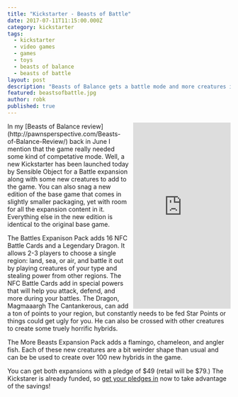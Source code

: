```yaml
---
title: "Kickstarter - Beasts of Battle"
date: 2017-07-11T11:15:00.000Z
category: kickstarter
tags:
  - kickstarter
  - video games
  - games
  - toys
  - beasts of balance
  - beasts of battle
layout: post
description: "Beasts of Balance gets a battle mode and more creatures in a new Kickstarter campaign."
featured: beastsofbattle.jpg
author: robk
published: true
---
```

<iframe style="float:right;margin-left:10px;" src="https://www.kickstarter.com/projects/sensibleobject/beasts-of-balance-new-edition-and-battles-expansio/widget/card.html?v=2" width="220" height="420" frameborder="0" scrolling="no"></iframe>
In my [Beasts of Balance review](http://pawnsperspective.com/Beasts-of-Balance-Review/) back in June I mention that the game really needed some kind of competative mode. Well, a new Kickstarter has been launched today by Sensible Object for a Battle expansion along with some new creatures to add to the game. You can also snag a new edition of the base game that comes in slightly smaller packaging, yet with room for all the expansion content in it. Everything else in the new edition is identical to the original base game.

The Battles Expanison Pack adds 16 NFC Battle Cards and a Legendary Dragon. It allows 2-3 players to choose a single region: land, sea, or air, and battle it out by playing creatures of your type and stealing power from other regions. The NFC Battle Cards add in special powers that will help you attack, defend, and more during your battles. The Dragon, Magmaaargh The Cantankerous, can add a ton of points to your region, but constantly needs to be fed Star Points or things could get ugly for you. He can also be crossed with other creatures to create some truely horrific hybrids.

The More Beasts Expansion Pack adds a flamingo, chameleon, and angler fish. Each of these new creatures are a bit weirder shape than usual and can be be used to create over 100 new hybrids in the game.

You can get both expansions with a pledge of $49 (retail will be $79.) The Kickstarer is already funded, so [get your pledges in](https://www.kickstarter.com/projects/sensibleobject/beasts-of-balance-new-edition-and-battles-expansio#) now to take advantage of the savings!